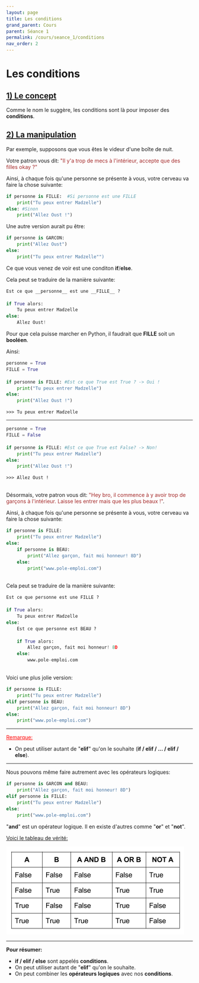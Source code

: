 ```yaml
---
layout: page
title: Les conditions
grand_parent: Cours
parent: Séance 1
permalink: /cours/seance_1/conditions
nav_order: 2
---
```


<link rel="icon" href="/img/logo.png">

# **Les conditions**

## <u> 1) Le concept </u>

Comme le nom le suggère, les conditions sont là pour imposer des __conditions__.

## <u> 2) La manipulation </u>

Par exemple, supposons que vous êtes le videur d'une boîte de nuit. 

Votre patron vous dit: <font color='brown'> "Il y'a trop de mecs à l'intérieur, accepte que des filles okay ?"</font>

Ainsi, à chaque fois qu'une personne se présente à vous, votre cerveau va faire la chose suivante:

```python
if personne is FILLE:  #Si personne est une FILLE
    print("Tu peux entrer Madzelle") 
else: #Sinon
    print("Allez Oust !")
```

Une autre version aurait pu être:

```python
if personne is GARCON: 
    print("Allez Oust")
else:
    print("Tu peux entrer Madzelle"")
```

Ce que vous venez de voir est une conditon __if__/__else__. 

Cela peut se traduire de la manière suivante:

```python
Est ce que __personne__ est une __FILLE__ ?

if True alors:
    Tu peux entrer Madzelle  
else:
    Allez Oust!
```

Pour que cela puisse marcher en Python, il faudrait que __FILLE__ soit un __booléen__.

Ainsi:


```python
personne = True
FILLE = True

if personne is FILLE: #Est ce que True est True ? -> Oui !
    print("Tu peux entrer Madzelle")
else:
    print("Allez Oust !")
```

    >>> Tu peux entrer Madzelle


---
```python
personne = True
FILLE = False

if personne is FILLE: #Est ce que True est False? -> Non!
    print("Tu peux entrer Madzelle")
else:
    print("Allez Oust !")
```

    >>> Allez Oust !

<br>
Désormais, votre patron vous dit: <font color = 'brown'> "Hey bro, il commence à y avoir trop de garçons à l'intérieur. Laisse les entrer mais que les plus beaux !"</font>.

Ainsi, à chaque fois qu'une personne se présente à vous, votre cerveau va faire la chose suivante:

```python
if personne is FILLE:
    print("Tu peux entrer Madzelle")
else:
    if personne is BEAU:
        print("Allez garçon, fait moi honneur! 8D")
    else:
        print("www.pole-emploi.com")
```
<br>
Cela peut se traduire de la manière suivante:

```python
Est ce que personne est une FILLE ?

if True alors:
    Tu peux entrer Madzelle  
else:
    Est ce que personne est BEAU ?

    if True alors:
        Allez garçon, fait moi honneur! 8D
    else:
        www.pole-emploi.com
```
<br>
Voici une plus jolie version:

```python
if personne is FILLE:
    print("Tu peux entrer Madzelle")
elif personne is BEAU:
    print("Allez garçon, fait moi honneur! 8D")
else:
    print("www.pole-emploi.com")
```

---
<font color = 'red'> <u> Remarque: </u> </font>
- On peut utiliser autant de "__elif__" qu'on le souhaite (__if / elif / ... / elif / else__).

---

Nous pouvons même faire autrement avec les opérateurs logiques:

```python
if personne is GARCON and BEAU:
    print("Allez garçon, fait moi honneur! 8D")
elif personne is FILLE:
    print("Tu peux entrer Madzelle")
else:
    print("www.pole-emploi.com")
```


"__and__" est un opérateur logique. Il en existe d'autres comme "__or__" et "__not__". 

<u> Voici le tableau de vérité: </u>

![Tableau de vérité](/img/course_image/nb_2/course2_1.png)

---

__Pour résumer:__

- __if / elif / else__ sont appelés __conditions__. 
- On peut utiliser autant de "__elif__" qu'on le souhaite.
- On peut combiner les __opérateurs logiques__ avec nos __conditions__.
